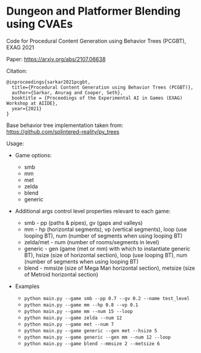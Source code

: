 # Dungeon and Platformer Blending using CVAEs

Code for Procedural Content Generation using Behavior Trees (PCGBT), EXAG 2021

Paper: https://arxiv.org/abs/2107.06638

Citation:
```
@inproceedings{sarkar2021pcgbt,
  title={Procedural Content Generation using Behavior Trees (PCGBT)},
  author={Sarkar, Anurag and Cooper, Seth},
  booktitle = {Proceedings of the Experimental AI in Games (EXAG) Workshop at AIIDE},
  year={2021}
}
```

Base behavior tree implementation taken from:
https://github.com/splintered-reality/py_trees


Usage:
* Game options:
    * smb
    * mm
    * met
    * zelda
    * blend
    * generic

* Additional args control level properties relevant to each game:
    * smb - pp (paths & pipes), gv (gaps and valleys)
    * mm - hp (horizontal segments), vp (vertical segments), loop (use looping BT), num (number of segments when using looping BT)
    * zelda/met - num (number of rooms/segments in level)
    * generic - gen (game (met or mm) with which to instantiate generic BT), hsize (size of horizontal section), loop (use looping BT), num (number of segments when using looping BT)
    * blend - mmsize (size of Mega Man horizontal section), metsize (size of Metroid horizontal section)

* Examples
    * `python main.py --game smb --pp 0.7 --gv 0.2 --name test_level`
    * `python main.py --game mm --hp 0.8 --vp 0.1`
    * `python main.py --game mm --num 15 --loop`
    * `python main.py --game zelda --num 12`
    * `python main.py --game met --num 7`
    * `python main.py --game generic --gen met --hsize 5` 
    * `python main.py --game generic --gen mm --num 12 --loop`
    * `python main.py --game blend --mmsize 2 --metsize 6`
